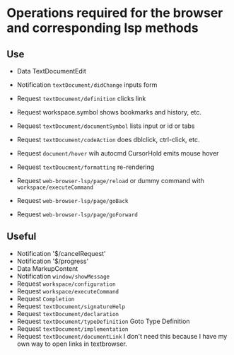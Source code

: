 # Operations required for the browser and corresponding lsp methods
## Use
* Data TextDocumentEdit
* Notification `textDocument/didChange` inputs form
* Request `textDocument/definition` clicks link
* Request workspace.symbol shows bookmarks and history, etc.
* Request `textDocument/documentSymbol` lists input or id or tabs
* Request `textDocument/codeAction` does dblclick, ctrl-click, etc.
* Request `document/hover` wih autocmd CursorHold emits mouse hover
* Request `textDoucment/formatting` re-rendering

* Request `web-browser-lsp/page/reload` or dummy command with `workspace/executeCommand`
* Request `web-browser-lsp/page/goBack`
* Request `web-browser-lsp/page/goForward`

## Useful
* Notification '$/cancelRequest'
* Notification '$/progress'
* Data MarkupContent
* Notification `window/showMessage`
* Request `workspace/configuration`
* Request `workspace/executeCommand`
* Request `Completion`
* Request `textDocument/signatureHelp`
* Request `textDocument/declaration`
* Request `textDocument/typeDefinition` Goto Type Definition
* Request `textDocument/implementation`
* Request `textDocument/documentLink` I don't need this because I have my own way to open links in textbrowser.
